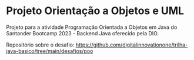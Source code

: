 # Projeto Orientação a Objetos e UML
Projeto para a atividade Programação Orientada a Objetos em Java do Santander Bootcamp 2023 - Backend Java oferecido pela DIO.

Repositório sobre o desafio: https://github.com/digitalinnovationone/trilha-java-basico/tree/main/desafios/poo